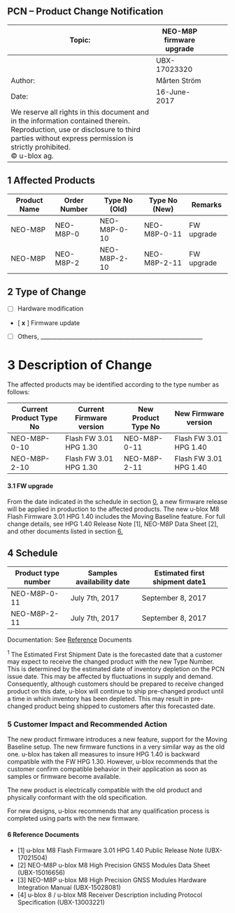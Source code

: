 

## **PCN – Product Change Notification**

| Topic:                                                                                                                                                                                               | NEO-M8P firmware upgrade |  |  |  |
|------------------------------------------------------------------------------------------------------------------------------------------------------------------------------------------------------|--------------------------|--|--|--|
|                                                                                                                                                                                                      | UBX-17023320             |  |  |  |
| Author:                                                                                                                                                                                              | Mårten Ström             |  |  |  |
| Date:                                                                                                                                                                                                | 16-June-2017             |  |  |  |
| We reserve all rights in this document and in the information contained therein. Reproduction, use or disclosure to third parties without express permission is strictly prohibited.<br>© u-blox ag. |                          |  |  |  |

## **1 Affected Products**

| Product Name | Order Number | Type No (Old) | Type No (New) | Remarks    |
|--------------|--------------|---------------|---------------|------------|
| NEO-M8P      | NEO-M8P-0    | NEO-M8P-0-10  | NEO-M8P-0-11  | FW upgrade |
| NEO-M8P      | NEO-M8P-2    | NEO-M8P-2-10  | NEO-M8P-2-11  | FW upgrade |

## **2 Type of Change**

- [ ] Hardware modification
- [ **x** ] Firmware update
- [ ] Others, \_\_\_\_\_\_\_\_\_\_\_\_\_\_\_\_\_\_\_\_\_\_\_\_\_\_\_\_\_\_\_\_\_\_\_\_\_\_\_\_\_\_\_\_\_\_\_\_\_\_\_\_\_\_\_\_\_\_

# **3 Description of Change**

The affected products may be identified according to the type number as follows:

| Current Product Type No | Current Firmware version | New Product Type No | New Firmware version   |
|-------------------------|--------------------------|---------------------|------------------------|
| NEO-M8P-0-10            | Flash FW 3.01 HPG 1.30   | NEO-M8P-0-11        | Flash FW 3.01 HPG 1.40 |
| NEO-M8P-2-10            | Flash FW 3.01 HPG 1.30   | NEO-M8P-2-11        | Flash FW 3.01 HPG 1.40 |

#### **3.1 FW upgrade**

<span id="page-0-0"></span>From the date indicated in the schedule in section [0,](#page-0-0) a new firmware release will be applied in production to the affected products. The new u-blox M8 Flash Firmware 3.01 HPG 1.40 includes the Moving Baseline feature. For full change details, see HPG 1.40 Release Note [1], NEO-M8P Data Sheet [2], and other documents listed in section [6.](#page-1-0)

## **4 Schedule**

| Product type number | Samples availability date | Estimated first shipment date1 |  |
|---------------------|---------------------------|--------------------------------|--|
| NEO-M8P-0-11        | July 7th, 2017            | September 8, 2017              |  |
| NEO-M8P-2-11        | July 7th, 2017            | September 8, 2017              |  |

Documentation: See [Reference](#page-1-0) Documents

<sup>1</sup> The Estimated First Shipment Date is the forecasted date that a customer may expect to receive the changed product with the new Type Number. This is determined by the estimated date of inventory depletion on the PCN issue date. This may be affected by fluctuations in supply and demand. Consequently, although customers should be prepared to receive changed product on this date, u-blox will continue to ship pre-changed product until a time in which inventory has been depleted. This may result in pre-changed product being shipped to customers after this forecasted date.



### **5 Customer Impact and Recommended Action**

The new product firmware introduces a new feature, support for the Moving Baseline setup. The new firmware functions in a very similar way as the old one. u-blox has taken all measures to insure HPG 1.40 is backward compatible with the FW HPG 1.30. However, u-blox recommends that the customer confirm compatible behavior in their application as soon as samples or firmware become available.

The new product is electrically compatible with the old product and physically conformant with the old specification.

For new designs, u-blox recommends that any qualification process is completed using parts with the new firmware.

#### <span id="page-1-0"></span>**6 Reference Documents**

- [1] u-blox M8 Flash Firmware 3.01 HPG 1.40 Public Release Note (UBX-17021504)
- [2] NEO-M8P u-blox M8 High Precision GNSS Modules Data Sheet (UBX-15016656)
- [3] NEO-M8P u-blox M8 High Precision GNSS Modules Hardware Integration Manual (UBX-15028081)
- [4] u-blox 8 / u-blox M8 Receiver Description including Protocol Specification (UBX-13003221)